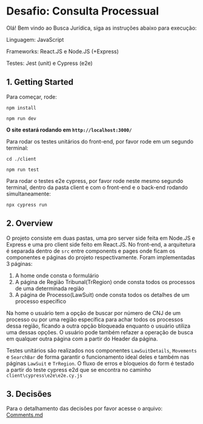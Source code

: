 # Desafio: Consulta Processual

Olá! Bem vindo ao Busca Jurídica, siga as instruções abaixo para execução:

Linguagem: JavaScript

Frameworks: React.JS e Node.JS (+Express)

Testes: Jest (unit) e Cypress (e2e)


## 1. Getting Started

Para começar, rode:

`npm install`

`npm run dev`

**O site estará rodando em `http://localhost:3000/`**

Para rodar os testes unitários do front-end, por favor rode em um segundo terminal:

`cd ./client`

`npm run test`


Para rodar o testes e2e cypress, por favor rode neste mesmo segundo terminal, dentro da pasta client e com o front-end e o back-end rodando simultaneamente:

`npx cypress run`
   

## 2. Overview

O projeto consiste em duas pastas, uma pro server side feita em Node.JS e Express e uma pro client side feito em React.JS. No front-end, a arquitetura é separada dentro de `src` entre components e pages onde ficam os componentes e páginas do projeto respectivamente. Foram implementadas 3 páginas:

 1. A home onde consta o formulário
 2. A página de Região Tribunal(TrRegion) onde consta todos os processos de uma determinada região
 3. A página de Processo(LawSuit) onde consta todos os detalhes de um processo específico

Na home o usuário tem a opção de buscar por número de CNJ de um processo ou por uma região específica para achar todos os processos dessa região, ficando a outra opção bloqueada enquanto o usuário utiliza uma dessas opções. O usuário pode também refazer a operação de busca em qualquer outra página com a partir do Header da página.

Testes unitários são realizados nos componentes `LawSuitDetails`, `Movements` e `SearchBar` de forma garantir o funcionamento ideal deles e também nas páginas `LawSuit` e `TrRegion`. O fluxo de erros e bloqueios do form é testado a partir do teste cypress e2d que se encontra no caminho `client\cypress\e2e\e2e.cy.js`

## 3. Decisões 

Para o detalhamento das decisões por favor acesse o arquivo:
[Comments.md](https://github.com/anaclaramsb/Busca-Juridica/blob/main/COMMENTS.md)

